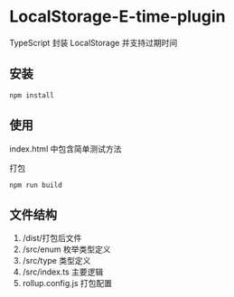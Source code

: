 # LocalStorage-E-time-plugin

TypeScript 封装 LocalStorage 并支持过期时间

## 安装

```
npm install
```

## 使用

index.html 中包含简单测试方法

打包

```
npm run build
```

## 文件结构

1. /dist/打包后文件
2. /src/enum 枚举类型定义
3. /src/type 类型定义
4. /src/index.ts 主要逻辑
5. rollup.config.js 打包配置
